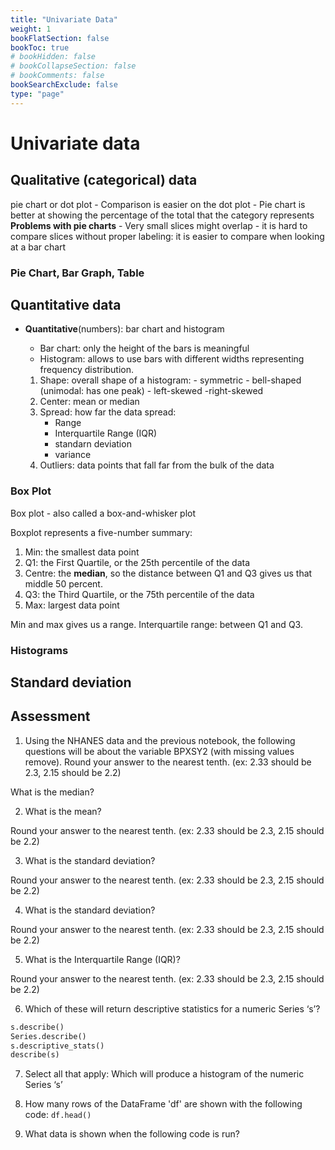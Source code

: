 ```yaml
---
title: "Univariate Data"
weight: 1
bookFlatSection: false
bookToc: true
# bookHidden: false
# bookCollapseSection: false
# bookComments: false
bookSearchExclude: false
type: "page"
---
```



# Univariate data



## Qualitative (categorical) data 

pie chart or dot plot 
    - Comparison is easier on the dot plot
    - Pie chart is better at showing the percentage of the total that the category represents
    **Problems with pie charts**
    - Very small slices might overlap 
    - it is hard to compare slices without proper labeling: it is easier to compare when looking at a bar chart



### Pie Chart, Bar Graph, Table


## Quantitative data

- **Quantitative**(numbers): bar chart and histogram
    - Bar chart: only the height of the bars is meaningful
    - Histogram: allows to use bars with different widths representing frequency distribution.

    1. Shape: overall shape of a histogram:
            - symmetric
            - bell-shaped (unimodal: has one peak)
            - left-skewed
            -right-skewed
    2. Center: mean or median
    3. Spread: how far the data spread:
        - Range
        - Interquartile Range (IQR)
        - standarn deviation
        - variance
    4. Outliers: data points that fall far from the bulk of the data


### Box Plot 

Box plot - also called a box-and-whisker plot


Boxplot represents a five-number summary:
1. Min: the smallest data point
2. Q1: the First Quartile, or the 25th percentile of the data
3. Centre: the **median**, so the distance between Q1 and Q3 gives us that middle 50 percent.
4. Q3: the Third Quartile, or the 75th percentile of the data
5. Max: largest data point

Min and max gives us a range.
Interquartile range: between Q1 and Q3.

### Histograms



## Standard deviation 

## Assessment

1. Using the NHANES data and the previous notebook, the following questions will be about the variable BPXSY2 (with missing values remove). Round your answer to the nearest tenth. (ex: 2.33 should be 2.3, 2.15 should be 2.2)

What is the median?

2. What is the mean?

Round your answer to the nearest tenth. (ex: 2.33 should be 2.3, 2.15 should be 2.2)

3. What is the standard deviation?

Round your answer to the nearest tenth. (ex: 2.33 should be 2.3, 2.15 should be 2.2)

4. What is the standard deviation?

Round your answer to the nearest tenth. (ex: 2.33 should be 2.3, 2.15 should be 2.2)

5. What is the Interquartile Range (IQR)?

Round your answer to the nearest tenth. (ex: 2.33 should be 2.3, 2.15 should be 2.2)

6. Which of these will return descriptive statistics for a numeric Series ‘s’?

```python
s.describe()
Series.describe()
s.descriptive_stats()
describe(s)
```
7. Select all that apply: Which will produce a histogram of the numeric Series ‘s’
8. How many rows of the DataFrame 'df' are shown with the following code: 
`df.head()`

9. What data is shown when the following code is run?